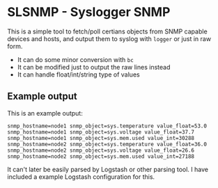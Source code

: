 SLSNMP - Syslogger SNMP
=======================

This is a simple tool to fetch/poll certians objects from SNMP 
capable devices and hosts, and output them to syslog with `logger` or just in raw form.

 * It can do some minor conversion with `bc`
 * It can be modified just to output the raw lines instead
 * It can handle float/int/string type of values


Example output
--------------

This is an example output:

    snmp_hostname=node1 snmp_object=sys.temperature value_float=53.0
    snmp_hostname=node1 snmp_object=sys.voltage value_float=37.7
    snmp_hostname=node1 snmp_object=sys.mem.used value_int=30288
    snmp_hostname=node2 snmp_object=sys.temperature value_float=36.0
    snmp_hostname=node2 snmp_object=sys.voltage value_float=26.6
    snmp_hostname=node2 snmp_object=sys.mem.used value_int=27188

It can't later be easily parsed by Logstash or other parsing tool.
I have included a example Logstash configuration for this.



